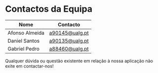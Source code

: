 # Contactos da Equipa

| Nome | Contacto |
| ---- | ---- |
| Afonso Almeida | <a90145@ualg.pt> |
| Daniel Santos | <a90135@ualg.pt> |
| Gabriel Pedro | <a88460@ualg.pt> |

Qualquer dúvida ou questão existente em relação à nossa aplicação não exite em contactar-nos!
